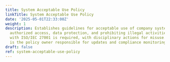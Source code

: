 ```yaml
---
title: System Acceptable Use Policy
linkTitle: System Acceptable Use Policy
date: '2025-05-01T22:33:00Z'
weight: 1
description: Establishes guidelines for acceptable use of company systems, emphasizing
  authorized access, data protection, and prohibiting illegal activities. Compliance
  with ISO/IEC 27001 is required, with disciplinary actions for misuse. Ryan Laird
  is the policy owner responsible for updates and compliance monitoring.
draft: false
ref: system-acceptable-use-policy
---
```


